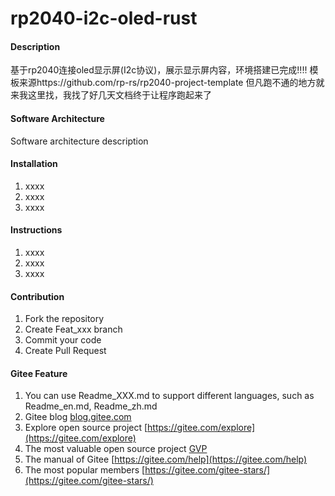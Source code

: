 # rp2040-i2c-oled-rust

#### Description
基于rp2040连接oled显示屏(I2c协议)，展示显示屏内容，环境搭建已完成!!!!
模板来源https://github.com/rp-rs/rp2040-project-template
但凡跑不通的地方就来我这里找，我找了好几天文档终于让程序跑起来了

#### Software Architecture
Software architecture description

#### Installation

1.  xxxx
2.  xxxx
3.  xxxx

#### Instructions

1.  xxxx
2.  xxxx
3.  xxxx

#### Contribution

1.  Fork the repository
2.  Create Feat_xxx branch
3.  Commit your code
4.  Create Pull Request


#### Gitee Feature

1.  You can use Readme\_XXX.md to support different languages, such as Readme\_en.md, Readme\_zh.md
2.  Gitee blog [blog.gitee.com](https://blog.gitee.com)
3.  Explore open source project [https://gitee.com/explore](https://gitee.com/explore)
4.  The most valuable open source project [GVP](https://gitee.com/gvp)
5.  The manual of Gitee [https://gitee.com/help](https://gitee.com/help)
6.  The most popular members  [https://gitee.com/gitee-stars/](https://gitee.com/gitee-stars/)
